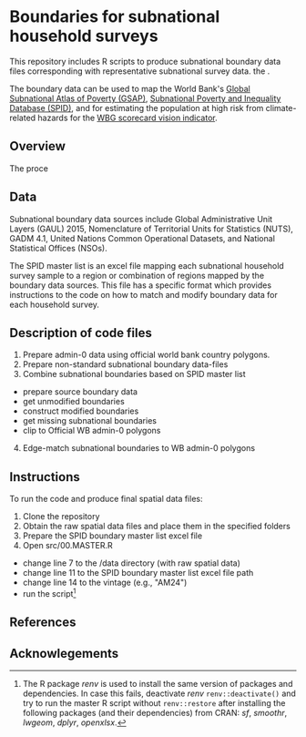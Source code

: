 # Boundaries for subnational household surveys

This repository includes R scripts to produce subnational boundary data files corresponding with representative subnational survey data. the  . 

The boundary data can be used to map the World Bank's [Global Subnational Atlas of Poverty (GSAP)](https://pipmaps.worldbank.org/en/data/datatopics/poverty-portal/poverty-geospatial), [Subnational Poverty and Inequality Database (SPID)](https://pipmaps.worldbank.org/en/data/datatopics/poverty-portal/poverty-interactivemap), and for estimating the population at high risk from climate-related hazards for the [WBG scorecard vision indicator](https://scorecard.worldbank.org/en/scorecard/our-vision#planet).

## Overview

The proce

## Data
Subnational boundary data sources include Global Administrative Unit Layers (GAUL) 2015, Nomenclature of Territorial Units for Statistics (NUTS), GADM 4.1, United Nations Common Operational Datasets, and National Statistical Offices (NSOs).

The SPID master list is an excel file mapping each subnational household survey sample to a region or combination of regions mapped by the boundary data sources. This file has a specific format which provides instructions to the code on how to match and modify boundary data for each household survey.

## Description of code files

1. Prepare admin-0 data using official world bank country polygons.
2. Prepare non-standard subnational boundary data-files
3. Combine subnational boundaries based on SPID master list
 - prepare source boundary data
 - get unmodified boundaries
 - construct modified boundaries
 - get missing subnational boundaries
 - clip to Official WB admin-0 polygons
4. Edge-match subnational boundaries to WB admin-0 polygons

## Instructions

To run the code and produce final spatial data files:
1. Clone the repository
2. Obtain the raw spatial data files and place them in the specified folders
3. Prepare the SPID boundary master list excel file
3. Open src/00.MASTER.R
  - change line 7 to the /data directory (with raw spatial data)
  - change line 11 to the SPID boundary master list excel file path
  - change line 14 to the vintage (e.g., "AM24")
  - run the script[^1]
  
[^1]: The R package _renv_ is used to install the same version of packages and dependencies. In case this fails, deactivate _renv_ `renv::deactivate()` and try to run the master R script without `renv::restore` after installing the following packages (and their dependencies) from CRAN: _sf_, _smoothr_, _lwgeom_, _dplyr_, _openxlsx_.

## References

## Acknowlegements
